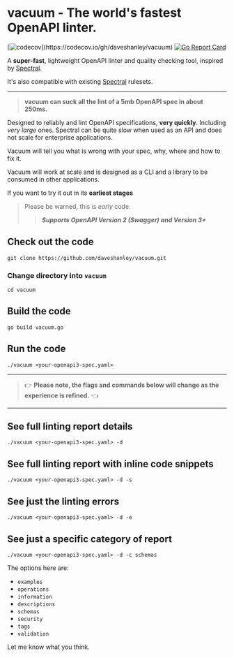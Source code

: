 # vacuum - The world's fastest OpenAPI linter.
[![codecov](https://codecov.io/gh/daveshanley/vacuum/branch/main/graph/badge.svg?)](https://codecov.io/gh/daveshanley/vacuum)
[![Go Report Card](https://goreportcard.com/badge/github.com/daveshanley/vacuum)](https://goreportcard.com/report/github.com/daveshanley/vacuum)

A **super-fast**, lightweight OpenAPI linter and quality checking tool, inspired by [Spectral](https://github.com/stoplightio/spectral).

It's also compatible with existing [Spectral](https://github.com/stoplightio/spectral) rulesets.

---

> **vacuum can suck all the lint of a 5mb OpenAPI spec in about 250ms.**

Designed to reliably and lint OpenAPI specifications, **very quickly**. Including _very large_ ones. Spectral can be quite slow
when used as an API and does not scale for enterprise applications.

Vacuum will tell you what is wrong with your spec, why, where and how to fix it. 

Vacuum will work at scale and is designed as a CLI and a library to be consumed in other applications.

If you want to try it out in its **earliest stages**

> Please be warned, this is _early_ code.
>> **_Supports OpenAPI Version 2 (Swagger) and Version 3+_**


## Check out the code

```
git clone https://github.com/daveshanley/vacuum.git
```
### Change directory into `vacuum`

```
cd vacuum
```

## Build the code

```
go build vacuum.go
```

## Run the code

```
./vacuum <your-openapi3-spec.yaml>
```
---
> 👉 **Please note, the flags and commands below will change as the experience is refined.** 👈
---

## See full linting report details

```
./vacuum <your-openapi3-spec.yaml> -d
```

## See full linting report with inline code snippets

```
./vacuum <your-openapi3-spec.yaml> -d -s
```

## See just the linting errors

```
./vacuum <your-openapi3-spec.yaml> -d -e
```

## See just a specific category of report


```
./vacuum <your-openapi3-spec.yaml> -d -c schemas
```

The options here are:

- `examples`
- `operations`
- `information`
- `descriptions`
- `schemas`
- `security`
- `tags`
- `validation`




Let me know what you think.